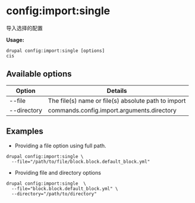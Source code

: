 # config:import:single
导入选择的配置

**Usage:**
```
drupal config:import:single [options]
cis
```

## Available options
Option | Details
-------|-------------
--file | The file(s) name or file(s) absolute path to import
--directory | commands.config.import.arguments.directory

## Examples
* Providing a file option using full path.
```
drupal config:import:single \
  --file="/path/to/file/block.block.default_block.yml"
```
* Providing file and directory options
```
drupal config:import:single  \
  --file="block.block.default_block.yml" \
  --directory="/path/to/directory"
```

